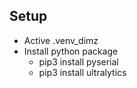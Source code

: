 ## Setup
- Active .venv_dimz
- Install python package
  - pip3 install pyserial
  - pip3 install ultralytics
